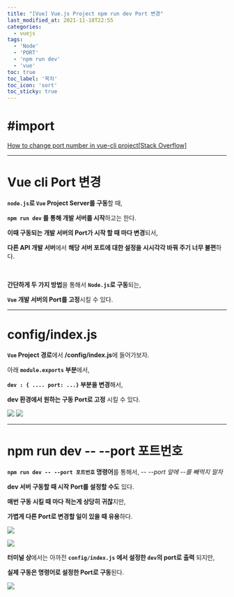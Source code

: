 ```yaml
---
title: "[Vue] Vue.js Project npm run dev Port 변경"
last_modified_at: 2021-11-18T22:55
categories: 
  - vuejs
tags: 
  - 'Node' 
  - 'PORT' 
  - 'npm run dev' 
  - 'vue'
toc: true
toc_label: '목차'
toc_icon: 'sort'
toc_sticky: true
---
```

# #import
[How to change port number in vue-cli project[Stack Overflow]](https://stackoverflow.com/questions/47219819/how-to-change-port-number-in-vue-cli-project)

---

# Vue cli Port 변경

**`node.js`로 `Vue` Project Server를 구동**할 때,

**`npm run dev` 를 통해 개발 서버를 시작**하고는 한다.

**이때 구동되는 개발 서버의 Port가 시작 할 때 마다 변경**되서,

**다른 API 개발 서버**에서 **해당 서버 포트에 대한 설정을 시시각각 바꿔 주기 너무 불편**하다.

<br>

**간단하게 두 가지 방법**을 통해서 **`Node.js`로 구동**되는,

**`Vue` 개발 서버의 Port를 고정**시킬 수 있다.

---

# config/index.js

**`Vue` Project 경로**에서 **/config/index.js**에 들어가보자.

아래 **`module.exports` 	부분**에서,

**`dev : { .... port: ...}` 부분을 변경**해서,

**dev 환경에서 원하는 구동 Port로 고정** 시킬 수 있다.

![](https://images.velog.io/images/gillog/post/61974062-ff6d-452d-b448-117f48ce67a5/image.png)
![](https://images.velog.io/images/gillog/post/82843ba0-09b8-41e1-ba92-c8cf9787369d/image.png)

---

# npm run dev -- --port 포트번호

**`npm run dev -- --port 포트번호` 명령어**를 통해서,
_-- --port 앞에 --를 빼먹지 말자_

**dev 서버 구동할 때 시작 Port를 설정할 수도** 있다.

**매번 구동 시킬 때 마다 적는게 상당히 귀찮**지만,

**가볍게 다른 Port로 변경할 일이 있을 때 유용**하다.

![](https://images.velog.io/images/gillog/post/29e78b3e-38d1-43a1-aece-384b8591c652/image.png)

![](https://images.velog.io/images/gillog/post/49a599a2-b0b0-4174-8977-12162e828d95/image.png)

**터미널 상**에서는 아까전 **`config/index.js` 에서 설정한 `dev`의 port로 출력** 되지만,

**실제 구동은 명령어로 설정한 Port로 구동**된다.

![](https://images.velog.io/images/gillog/post/2c5bfade-8762-42e0-b71c-782ef8d13c61/image.png)